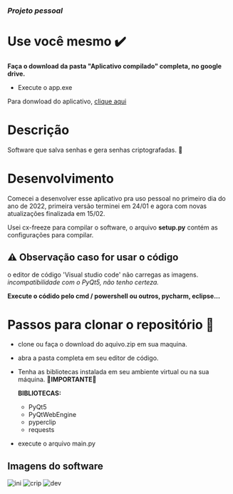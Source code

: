 ### *Projeto pessoal*

# Use você mesmo :heavy_check_mark:

**Faça o download da pasta "Aplicativo compilado" completa, no google drive.**
- Execute o app.exe

Para donwload do aplicativo, [clique aqui](https://drive.google.com/drive/folders/1uSO1ALf7sJSxaafdxifE9i9CJO8_s3_B?usp=sharing)


# Descrição
Software que salva senhas e gera senhas criptografadas. :closed_lock_with_key:

# Desenvolvimento
Comecei a desenvolver esse aplicativo pra uso pessoal no primeiro dia do ano de 2022, primeira versão terminei em 24/01 e agora com novas atualizações finalizada em 15/02.

Usei cx-freeze para compilar o software, o arquivo **setup.py** contém as configurações para compilar.

## :warning: Observação caso for usar o código
o editor de código 'Visual studio code' não carregas as imagens. *incompatibilidade com o PyQt5, não tenho certeza.*

**Execute o códido pelo cmd / powershell ou outros, pycharm, eclipse...**

# Passos para clonar o repositório 🏁

- clone ou faça o download do aquivo.zip em sua maquina.
- abra a pasta completa em seu editor de código.
- Tenha as bibliotecas instalada em seu ambiente virtual ou na sua máquina. 🛑**IMPORTANTE**🛑

    **BIBLIOTECAS:**
    
  - PyQt5
  - PyQtWebEngine
  - pyperclip
  - requests
 
- execute o arquivo main.py 

## Imagens do software
![ini](https://user-images.githubusercontent.com/94659270/154132528-e409a8b3-2872-4d99-b8f2-f7bc261be19b.png)
![crip](https://user-images.githubusercontent.com/94659270/154132546-58f5110e-52a6-48c9-9909-ff113145a8ce.png)
![dev](https://user-images.githubusercontent.com/94659270/154132541-edc2b3e7-8564-4926-bdda-2bc93ac2fa77.png)
